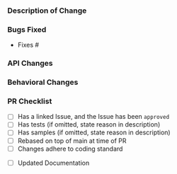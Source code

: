 <!-- 
Hey there friend! First of all, thank you so much for this PR!

Before doing a lot of work, please check if there's an open issue for this change and that it has been approved by one of our maintainers.

If not, please open an issue first so we can discuss upfront.
-->

### Description of Change ###

<!-- Describe your changes here. -->

### Bugs Fixed ###
<!-- Provide links to issues here. Ensure that a GitHub issue was created for your feature or bug fix before sending PR. -->

- Fixes #

### API Changes ###

<!-- List all API changes here (or just put None), example:

Added: 
 
- `string Class.Property { get; set; }`
- `void Class.Method();`

Changed:

 - `object Cell.OldPropertyName` => `object Cell.NewPropertyName`
 
If there is an entirely new API, then you can use a more verbose style:

```csharp
public static class NewClass {
    public static int SomeProperty { get; set; }
    public static void SomeMethod(string value);
}
``` -->

### Behavioral Changes ###

<!-- Describe any non-bug related behavioral changes that may change how users app behaves when upgrading to this version of the codebase. -->

### PR Checklist ###
<!-- Please check all the things you did here and double-check that you got it all, or state why you didn't do something -->
- [ ] Has a linked Issue, and the Issue has been `approved`
- [ ] Has tests (if omitted, state reason in description)
- [ ] Has samples (if omitted, state reason in description)
- [ ] Rebased on top of main at time of PR
- [ ] Changes adhere to coding standard
<!-- If at all possible, please update/add the documentation on the repo below. We would very much appreciate that. If you are unable to, please consider at least opening an issue on the repo below so we know that Docs still need to be adjusted/created. Thanks! <3 -->
- [ ] Updated Documentation
